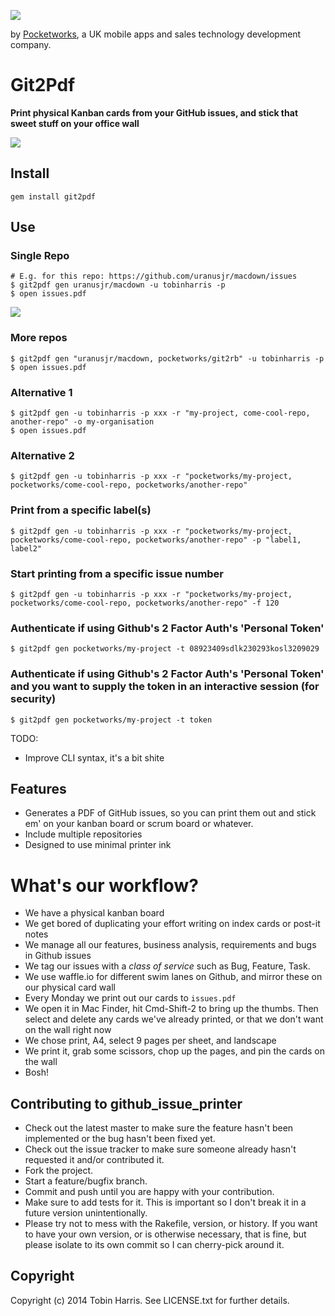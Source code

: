 ![](http://www.pocketworks.co.uk/images/git2pdf/logo.png)

by [Pocketworks](http://pocketworks.co.uk), a UK mobile apps and sales technology development company.

# Git2Pdf

**Print physical Kanban cards from your GitHub issues, and stick that sweet stuff on your office wall**


![](http://pocketworks.co.uk/images/git2pdf/git2pdf-on-wall.jpg)

## Install

    gem install git2pdf

## Use

### Single Repo

    # E.g. for this repo: https://github.com/uranusjr/macdown/issues
    $ git2pdf gen uranusjr/macdown -u tobinharris -p
    $ open issues.pdf

![](https://agilesurface-production.s3.amazonaws.com/images/3a0a74ed696fe6fddb3a9b7a9d84d03f)

### More repos

    $ git2pdf gen "uranusjr/macdown, pocketworks/git2rb" -u tobinharris -p
    $ open issues.pdf

### Alternative 1

    $ git2pdf gen -u tobinharris -p xxx -r "my-project, come-cool-repo, another-repo" -o my-organisation
    $ open issues.pdf

### Alternative 2

    $ git2pdf gen -u tobinharris -p xxx -r "pocketworks/my-project, pocketworks/come-cool-repo, pocketworks/another-repo"

### Print from a specific label(s)

    $ git2pdf gen -u tobinharris -p xxx -r "pocketworks/my-project, pocketworks/come-cool-repo, pocketworks/another-repo" -p "label1, label2"

### Start printing from a specific issue number

    $ git2pdf gen -u tobinharris -p xxx -r "pocketworks/my-project, pocketworks/come-cool-repo, pocketworks/another-repo" -f 120

### Authenticate if using Github's 2 Factor Auth's 'Personal Token'

    $ git2pdf gen pocketworks/my-project -t 08923409sdlk230293kosl3209029

### Authenticate if using Github's 2 Factor Auth's 'Personal Token' and you want to supply the token in an interactive session (for security)

    $ git2pdf gen pocketworks/my-project -t token

TODO:

* Improve CLI syntax, it's a bit shite

## Features

* Generates a PDF of GitHub issues, so you can print them out and stick em' on your kanban board or scrum board or whatever.
* Include multiple repositories
* Designed to use minimal printer ink

# What's our workflow?

* We have a physical kanban board
* We get bored of duplicating your effort writing on index cards or post-it notes
* We manage all our features, business analysis, requirements and bugs in Github issues
* We tag our issues with a _class of service_ such as Bug, Feature, Task.
* We use waffle.io for different swim lanes on Github, and mirror these on our physical card wall
* Every Monday we print out our cards to `issues.pdf`
* We open it in Mac Finder, hit Cmd-Shift-2 to bring up the thumbs. Then select and delete any cards we've already printed, or that we don't want on the wall right now
* We chose print, A4, select 9 pages per sheet, and landscape
* We print it, grab some scissors, chop up the pages, and pin the cards on the wall
* Bosh!

## Contributing to github_issue_printer

* Check out the latest master to make sure the feature hasn't been implemented or the bug hasn't been fixed yet.
* Check out the issue tracker to make sure someone already hasn't requested it and/or contributed it.
* Fork the project.
* Start a feature/bugfix branch.
* Commit and push until you are happy with your contribution.
* Make sure to add tests for it. This is important so I don't break it in a future version unintentionally.
* Please try not to mess with the Rakefile, version, or history. If you want to have your own version, or is otherwise necessary, that is fine, but please isolate to its own commit so I can cherry-pick around it.

## Copyright

Copyright (c) 2014 Tobin Harris. See LICENSE.txt for
further details.

